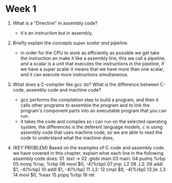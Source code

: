 # Week 1
1. What is a "Directive" in assembly code?
   - it's an instruction but in assembly. 

2. Briefly explain the concepts *super scalar and pipeline*. 
   - in order for the CPU to work as efficiently as possible we get take the instruction an make it like a assembly line, this we call a pipeline, and a scalar is a unit that executes the instructions in the pipeline, if we have a super scalar it means that we have more than one scalar, and it can execute more instructions simultaneous.    

3. What does a C-compiler like gcc do? What is the difference between C-code, assembly code and machine code?
   - gcc performs the compilation step to build a program, and then it calls other programs to assemble the program and to link the program's component parts into an executable program that you can run.
   - it takes the code and compiles so i can run on the selected operating system, the differences is the deferent language models, c is using assembly code that uses machine code, so we are able to read the code to understand what the machine does,     

4. (KEY PROBLEM) Based on the examples of C-code and assembly code we have covered in this chapter, explain what each line in the following assembly code does:
    01 .text   -> 
	02 .globl main
	03 main:
	04 pushq %rbp
	05 movq %rsp, %rbp
	06 movl $0, -4(%rbp)
	07 jmp .L2
	08 .L3:
	09 addl $1, -4(%rbp)
	10 addl $1, -4(%rbp)
	11 .L2:
	12 cmpl $9, -4(%rbp)
	13 jle .L3
	14 movl $0, %eax
	15 popq %rbp
	16 ret

